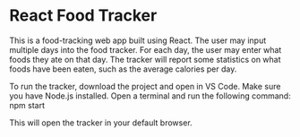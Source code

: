 # React Food Tracker

This is a food-tracking web app built using React. The user may input multiple days into the food tracker. For each day, the user may enter what foods they ate on that day. The tracker will report some statistics on what foods have been eaten, such as the average calories per day. 

To run the tracker, download the project and open in VS Code. Make sure you have Node.js installed. Open a terminal and run the following command:
npm start

This will open the tracker in your default browser.
